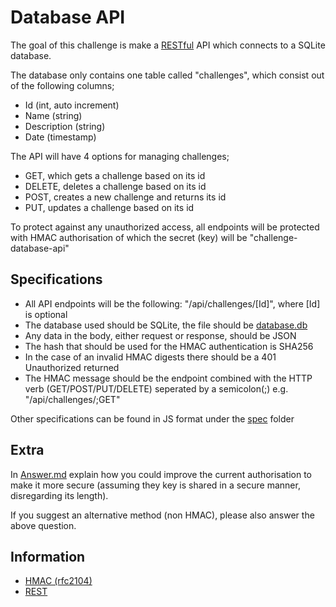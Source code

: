 ﻿# Database API
The goal of this challenge is make a [RESTful][REST] API which connects to a SQLite database.

The database only contains one table called "challenges", which consist out of the following columns; 
 - Id (int, auto increment)
 - Name (string)
 - Description (string)
 - Date (timestamp)

The API will have 4 options for managing challenges;
 - GET, which gets a challenge based on its id
 - DELETE, deletes a challenge based on its id
 - POST, creates a new challenge and returns its id
 - PUT, updates a challenge based on its id

To protect against any unauthorized access, all endpoints will be protected with HMAC authorisation of which the secret (key) will be "challenge-database-api"

## Specifications
 - All API endpoints will be the following: "/api/challenges/[Id]", where [Id] is optional
 - The database used should be SQLite, the file should be [database.db](./sql/database.db)
 - Any data in the body, either request or response, should be JSON
 - The hash that should be used for the HMAC authentication is SHA256 
 - In the case of an invalid HMAC digests there should be a 401 Unauthorized returned
 - The HMAC message should be the endpoint combined with the HTTP verb (GET/POST/PUT/DELETE) seperated by a semicolon(;) e.g. "/api/challenges/;GET"

Other specifications can be found in JS format under the [spec](./spec) folder

## Extra
In [Answer.md](./Answer.md) explain how you could improve the current authorisation to make it more secure (assuming they key is shared in a secure manner, disregarding its length).

If you suggest an alternative method (non HMAC), please also answer the above question.

## Information
 - [HMAC (rfc2104)][HMAC]
 - [REST]

[REST]:https://en.wikipedia.org/wiki/Representational_state_transfer
[HMAC]:https://tools.ietf.org/html/rfc2104